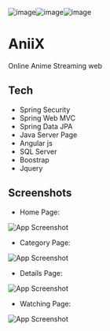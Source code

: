 ![image](https://github.com/Whitechan2077/AniiX/assets/68390535/8bb8fdce-c19f-4b3b-800b-797a38834b65)![image](https://github.com/Whitechan2077/AniiX/assets/68390535/221abd91-1776-4117-a948-13becc8a6718)![image](https://github.com/Whitechan2077/AniiX/assets/68390535/a4a7e4f5-a5bf-4fd4-9d84-2dc3ef685153)

# AniiX
Online Anime Streaming web 



## Tech

- Spring Security
- Spring Web MVC
- Spring Data JPA
- Java Server Page
- Angular js
- SQL Server
- Boostrap 
- Jquery


## Screenshots
- Home Page:
  
![App Screenshot](https://cdn.discordapp.com/attachments/1197135161746272316/1197234783701450803/screencapture-localhost-8080-2024-01-18-00_42_53.png?ex=65ba86c7&is=65a811c7&hm=39de148485f1c0fced0fcc3bd7992f1ce87d2c383ccbe21038a69d5f9454fdf8&)



- Category Page:
  
![App Screenshot](https://cdn.discordapp.com/attachments/1197135161746272316/1197280198262001814/screencapture-localhost-8080-category-16-2024-01-18-03_43_28.png?ex=65bab113&is=65a83c13&hm=ca7abab0f95df7a1bc8a54dec571bf30a6b02544df46cc50c8eda55c29315126&)



- Details Page:
  
![App Screenshot](https://cdn.discordapp.com/attachments/1197135161746272316/1197280940683178134/screencapture-localhost-8080-flim-1-2024-01-18-03_46_38.png?ex=65bab1c4&is=65a83cc4&hm=d4d4e9cec4d45caa2eafa4e1d8c5fd34af3aca2e1369e3c7177afdbe9325f1a4&)



- Watching Page:
  
![App Screenshot](https://cdn.discordapp.com/attachments/1197135161746272316/1197702980770738256/image.png?ex=65bc3ad2&is=65a9c5d2&hm=8d3df6ba7137fc1e2518eb9df6c9a83b0388cc756521422c31f9c0178f97e499&)

